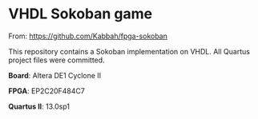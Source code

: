 # VHDL Sokoban game

From: https://github.com/Kabbah/fpga-sokoban

This repository contains a Sokoban implementation on VHDL. All Quartus project
files were committed.

**Board**: Altera DE1 Cyclone II

**FPGA**: EP2C20F484C7

**Quartus II**: 13.0sp1
